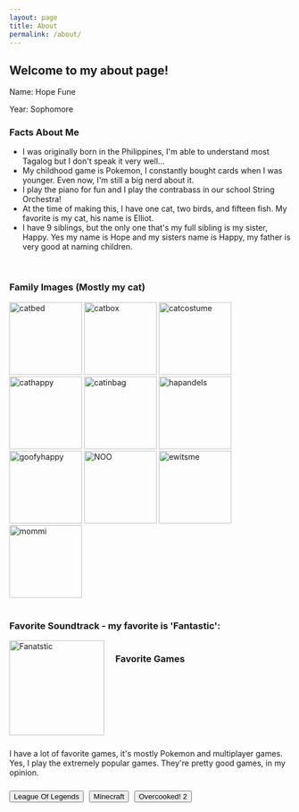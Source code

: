 ```yaml
---
layout: page
title: About
permalink: /about/
---
```


## Welcome to my about page!

Name: Hope Fune 

Year: Sophomore 

### Facts About Me
- I was originally born in the Philippines, I'm able to understand most Tagalog but I don't speak it very well...
- My childhood game is Pokemon, I constantly bought cards when I was younger. Even now, I'm still a big nerd about it.
- I play the piano for fun and I play the contrabass in our school String Orchestra!
- At the time of making this, I have one cat, two birds, and fifteen fish. My favorite is my cat, his name is Elliot. 
- I have 9 siblings, but the only one that's my full sibling is my sister, Happy. Yes my name is Hope and my sisters name is Happy, my father is very good at naming children. 

<br>

### Family Images (Mostly my cat)
<div class="image-gallery">
  <img src="https://i.imgur.com/tds787u.jpeg" alt="catbed" width="130">
  <img src="https://i.imgur.com/2cL5wU4.jpeg" alt="catbox" width="130">
  <img src="https://i.imgur.com/J5NvG88.jpeg" alt="catcostume" width="130"> 
  <img src="https://i.imgur.com/gwmgmg9.jpeg" alt="cathappy" width="130">
  <img src="https://i.imgur.com/w6d8jOa.jpeg" alt="catinbag" width="130">
  <img src="https://i.imgur.com/F71UPDC.jpeg" alt="hapandels" width="130">
  <img src="https://i.imgur.com/kHLvmh2.jpeg" alt="goofyhappy" width="130">
  <img src="https://i.imgur.com/XurdrSp.jpeg" alt="NOO" width="130">
  <img src="https://i.imgur.com/aVOIKVf.jpeg" alt="ewitsme" width="130">
  <img src="https://i.imgur.com/sC3apSj.jpeg" alt="mommi" width="130">
</div>

<br>

### Favorite Soundtrack - my favorite is 'Fantastic':

<div style="display: flex; flex-wrap: wrap; gap: 10px;">
    <a href="https://open.spotify.com/playlist/37i9dQZF1DX3KVUsNUmJc2?si=960fddc843de4ac4">
        <img src="https://i.scdn.co/image/ab67616d0000b2738d2e9d799b426e4b55e2ba97" alt="Fanatstic" width="170">
    </a>

<br>

### Favorite Games

I have a lot of favorite games, it's mostly Pokemon and multiplayer games. Yes, I play the extremely popular games. They're pretty good games, in my opinion. 

<a href="https://www.youtube.com/watch?v=BGtROJeMPeE" class="button-link">
  <button>League Of Legends</button>

<a href="https://www.youtube.com/watch?v=MmB9b5njVbA" class="button-link">
  <button>Minecraft</button>

<a href="https://youtu.be/lcVISRmANIo?si=i3nOnDL6utHy7bR7" class="button link">
  <button>Overcooked! 2</button>